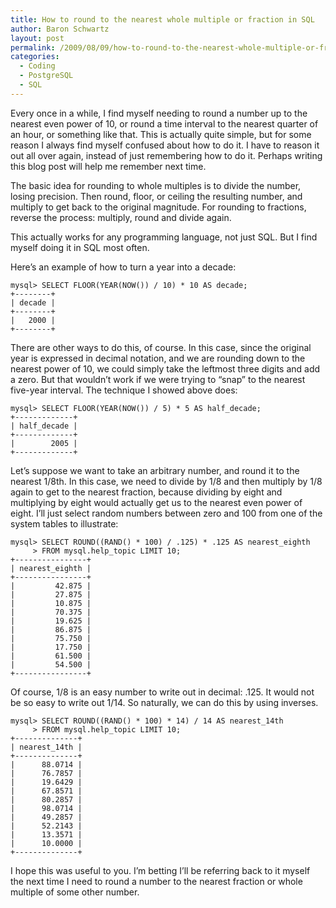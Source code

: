 ```yaml
---
title: How to round to the nearest whole multiple or fraction in SQL
author: Baron Schwartz
layout: post
permalink: /2009/08/09/how-to-round-to-the-nearest-whole-multiple-or-fraction-in-sql/
categories:
  - Coding
  - PostgreSQL
  - SQL
---
```

Every once in a while, I find myself needing to round a number up to the nearest even power of 10, or round a time interval to the nearest quarter of an hour, or something like that. This is actually quite simple, but for some reason I always find myself confused about how to do it. I have to reason it out all over again, instead of just remembering how to do it. Perhaps writing this blog post will help me remember next time.

The basic idea for rounding to whole multiples is to divide the number, losing precision. Then round, floor, or ceiling the resulting number, and multiply to get back to the original magnitude. For rounding to fractions, reverse the process: multiply, round and divide again.

This actually works for any programming language, not just SQL. But I find myself doing it in SQL most often.

Here&#8217;s an example of how to turn a year into a decade:

    mysql> SELECT FLOOR(YEAR(NOW()) / 10) * 10 AS decade;
    +--------+
    | decade |
    +--------+
    |   2000 | 
    +--------+

There are other ways to do this, of course. In this case, since the original year is expressed in decimal notation, and we are rounding down to the nearest power of 10, we could simply take the leftmost three digits and add a zero. But that wouldn&#8217;t work if we were trying to &#8220;snap&#8221; to the nearest five-year interval. The technique I showed above does:

    mysql> SELECT FLOOR(YEAR(NOW()) / 5) * 5 AS half_decade;
    +-------------+
    | half_decade |
    +-------------+
    |        2005 | 
    +-------------+

Let&#8217;s suppose we want to take an arbitrary number, and round it to the nearest 1/8th. In this case, we need to divide by 1/8 and then multiply by 1/8 again to get to the nearest fraction, because dividing by eight and multiplying by eight would actually get us to the nearest even power of eight. I&#8217;ll just select random numbers between zero and 100 from one of the system tables to illustrate:

    mysql> SELECT ROUND((RAND() * 100) / .125) * .125 AS nearest_eighth
         > FROM mysql.help_topic LIMIT 10;
    +----------------+
    | nearest_eighth |
    +----------------+
    |         42.875 | 
    |         27.875 | 
    |         10.875 | 
    |         70.375 | 
    |         19.625 | 
    |         86.875 | 
    |         75.750 | 
    |         17.750 | 
    |         61.500 | 
    |         54.500 | 
    +----------------+

Of course, 1/8 is an easy number to write out in decimal: .125. It would not be so easy to write out 1/14. So naturally, we can do this by using inverses.

    mysql> SELECT ROUND((RAND() * 100) * 14) / 14 AS nearest_14th
         > FROM mysql.help_topic LIMIT 10;
    +--------------+
    | nearest_14th |
    +--------------+
    |      88.0714 | 
    |      76.7857 | 
    |      19.6429 | 
    |      67.8571 | 
    |      80.2857 | 
    |      98.0714 | 
    |      49.2857 | 
    |      52.2143 | 
    |      13.3571 | 
    |      10.0000 | 
    +--------------+

I hope this was useful to you. I&#8217;m betting I&#8217;ll be referring back to it myself the next time I need to round a number to the nearest fraction or whole multiple of some other number.